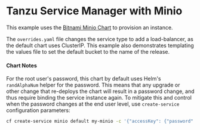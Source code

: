 # Tanzu Service Manager with Minio

This example uses the [Bitnami Minio Chart](https://github.com/bitnami/charts/tree/master/bitnami/minio)
to provision an instance.

The `overrides.yaml` file changes the service type to add a load-balancer, as the default
chart uses ClusterIP. This example also demonstrates templating the values file to set the 
default bucket to the name of the release. 


#### Chart Notes

For the root user's password, this chart by default uses Helm's `randAlphaNum` helper for the password.
This means that any upgrade or other change that re-deploys the chart will result
in a password change, and thus require binding the service instance again. To mitigate this and
control when the password changes at the end user level, use
`create-service` configuration parameters:

```bash
cf create-service minio default my-minio -c '{"accessKey": {"password": "some-secure-string"}}'
```
